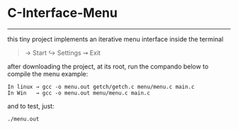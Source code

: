 # C-Interface-Menu

---

this tiny project implements an iterative menu interface inside the terminal

> → Start
> ↪ Settings
> ⇝ Exit

after downloading the project, at its root, run the compando below to compile the menu example:

```
In linux → gcc -o menu.out getch/getch.c menu/menu.c main.c
In Win   → gcc -o menu.out menu/menu.c main.c
```

and to test, just:

```
./menu.out
```
